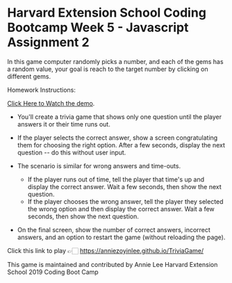 # Harvard Extension School Coding Bootcamp Week 5 - Javascript Assignment 2

In this game computer randomly picks a number, and each of the gems has a random value, your goal is reach to the target number by clicking on different gems.

Homework Instructions: 

[Click Here to Watch the demo](https://youtu.be/xhmmiRmxQ8Q).

* You'll create a trivia game that shows only one question until the player answers it or their time runs out.

* If the player selects the correct answer, show a screen congratulating them for choosing the right option. After a few seconds, display the next question -- do this without user input.

* The scenario is similar for wrong answers and time-outs.

  * If the player runs out of time, tell the player that time's up and display the correct answer. Wait a few seconds, then show the next question.
  * If the player chooses the wrong answer, tell the player they selected the wrong option and then display the correct answer. Wait a few seconds, then show the next question.

* On the final screen, show the number of correct answers, incorrect answers, and an option to restart the game (without reloading the page).


Click this link to play 👉🏻 https://anniezoyinlee.github.io/TriviaGame/

This game is maintained and contributed by Annie Lee
Harvard Extension School 2019 Coding Boot Camp
